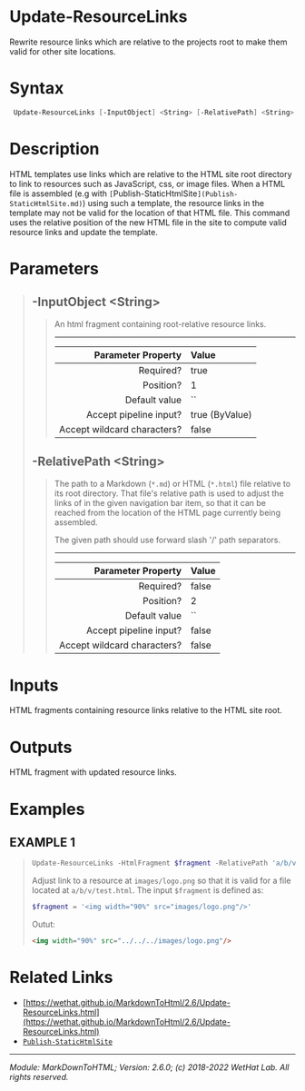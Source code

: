 ﻿# Update-ResourceLinks

Rewrite resource links which are relative to the projects root to make them
valid for other site locations.

# Syntax
```PowerShell
 Update-ResourceLinks [-InputObject] <String> [-RelativePath] <String>  [<CommonParameters>] 
```


# Description


HTML templates use links which are relative to the HTML site root directory
to link to resources such as JavaScript, css, or image files. When a HTML
file is assembled (e.g with `[`Publish-StaticHtmlSite`](Publish-StaticHtmlSite.md)`) using such a template,
the resource links in the template may not be valid for the location of that
HTML file. This command uses the relative position of the new HTML file in the
site to compute valid resource links and update the template.





# Parameters

<blockquote>



## -InputObject \<String\>

<blockquote>

An html fragment containing root-relative resource links.

---

Parameter Property         | Value
--------------------------:|:----------
Required?                  | true
Position?                  | 1
Default value              | ``
Accept pipeline input?     | true (ByValue)
Accept wildcard characters?| false

</blockquote>
 

## -RelativePath \<String\>

<blockquote>

The path to a Markdown (`*.md`) or HTML (`*.html`) file relative to its root
directory. That file's relative path
is used to adjust the links of in the given navigation bar item,
so that it can be reached from the location of the HTML page currently being
assembled.

The given path should use forward slash '/' path separators.

---

Parameter Property         | Value
--------------------------:|:----------
Required?                  | false
Position?                  | 2
Default value              | ``
Accept pipeline input?     | false
Accept wildcard characters?| false

</blockquote>


</blockquote>


# Inputs
HTML fragments containing resource links relative to the HTML site root.


# Outputs
HTML fragment with updated resource links.

# Examples


## EXAMPLE 1

> ~~~ PowerShell
> Update-ResourceLinks -HtmlFragment $fragment -RelativePath 'a/b/v/test.html'
> ~~~
>
> 
> Adjust link to a resource at `images/logo.png` so that it is valid for a
> file located at `a/b/v/test.html`. The input `$fragment` is defined as:
> 
> ~~~ PowerShell
> $fragment = '<img width="90%" src="images/logo.png"/>'
> ~~~
> 
> Outut:
> 
> ~~~ html
> <img width="90%" src="../../../images/logo.png"/>
> ~~~
> 
> 
> 
> 
> 
> 
> 
> 
> 
> 
> 
> 


# Related Links

* [https://wethat.github.io/MarkdownToHtml/2.6/Update-ResourceLinks.html](https://wethat.github.io/MarkdownToHtml/2.6/Update-ResourceLinks.html) 
* [`Publish-StaticHtmlSite`](Publish-StaticHtmlSite.md)

---

<cite>Module: MarkDownToHTML; Version: 2.6.0; (c) 2018-2022 WetHat Lab. All rights reserved.</cite>

